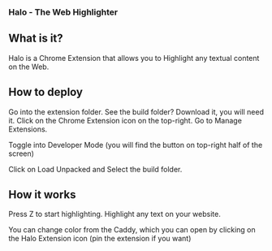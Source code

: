 ### Halo - The Web Highlighter
## What is it?

Halo is a Chrome Extension that allows you to Highlight any textual content on the Web.

## How to deploy
Go into the extension folder.
See the build folder? Download it, you will need it.
Click on the Chrome Extension icon on the top-right. Go to Manage Extensions.

Toggle into Developer Mode (you will find the button on top-right half of the screen)

Click on Load Unpacked and Select the build folder.

## How it works

Press Z to start highlighting.
Highlight any text on your website.

You can change color from the Caddy, which you can open by clicking on the Halo Extension icon (pin the extension if you want)
